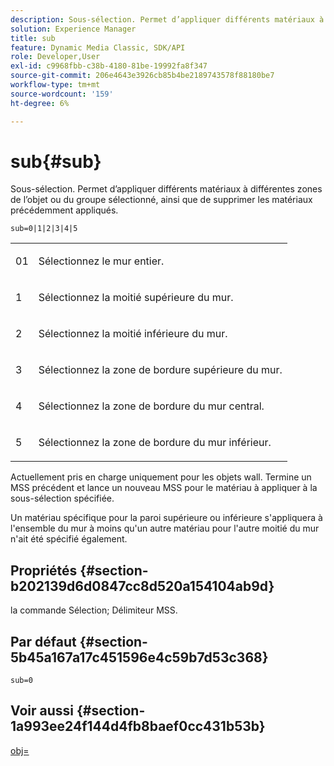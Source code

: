 ```yaml
---
description: Sous-sélection. Permet d’appliquer différents matériaux à différentes zones de l’objet ou du groupe sélectionné, ainsi que de supprimer les matériaux précédemment appliqués.
solution: Experience Manager
title: sub
feature: Dynamic Media Classic, SDK/API
role: Developer,User
exl-id: c9968fbb-c38b-4180-81be-19992fa8f347
source-git-commit: 206e4643e3926cb85b4be2189743578f88180be7
workflow-type: tm+mt
source-wordcount: '159'
ht-degree: 6%

---
```


# sub{#sub}

Sous-sélection. Permet d’appliquer différents matériaux à différentes zones de l’objet ou du groupe sélectionné, ainsi que de supprimer les matériaux précédemment appliqués.

`sub=0|1|2|3|4|5`

<table id="simpletable_F6BF91BD2C4B47BF8A28032E392D37F0"> 
 <tr class="strow"> 
  <td class="stentry"> <p>01 </p> </td> 
  <td class="stentry"> <p>Sélectionnez le mur entier. </p> </td> 
 </tr> 
 <tr class="strow"> 
  <td class="stentry"> <p>1 </p> </td> 
  <td class="stentry"> <p>Sélectionnez la moitié supérieure du mur. </p> </td> 
 </tr> 
 <tr class="strow"> 
  <td class="stentry"> <p>2 </p> </td> 
  <td class="stentry"> <p>Sélectionnez la moitié inférieure du mur. </p> </td> 
 </tr> 
 <tr class="strow"> 
  <td class="stentry"> <p>3 </p> </td> 
  <td class="stentry"> <p>Sélectionnez la zone de bordure supérieure du mur. </p> </td> 
 </tr> 
 <tr class="strow"> 
  <td class="stentry"> <p>4 </p> </td> 
  <td class="stentry"> <p>Sélectionnez la zone de bordure du mur central. </p> </td> 
 </tr> 
 <tr class="strow"> 
  <td class="stentry"> <p>5 </p> </td> 
  <td class="stentry"> <p>Sélectionnez la zone de bordure du mur inférieur. </p> </td> 
 </tr> 
</table>

Actuellement pris en charge uniquement pour les objets wall. Termine un MSS précédent et lance un nouveau MSS pour le matériau à appliquer à la sous-sélection spécifiée.

Un matériau spécifique pour la paroi supérieure ou inférieure s&#39;appliquera à l&#39;ensemble du mur à moins qu&#39;un autre matériau pour l&#39;autre moitié du mur n&#39;ait été spécifié également.

## Propriétés {#section-b202139d6d0847cc8d520a154104ab9d}

la commande Sélection; Délimiteur MSS.

## Par défaut {#section-5b45a167a17c451596e4c59b7d53c368}

`sub=0`

## Voir aussi {#section-1a993ee24f144d4fb8baef0cc431b53b}

[obj=](../../../../../ir-api/http-protocol/image-rendering-api-ref/c-ir-http-protocol-ref/c-ir-http-protocol-command-reference/r-ir-obj.md#reference-31e7dac7931b4e0eb3c7589f120a1e6a)
